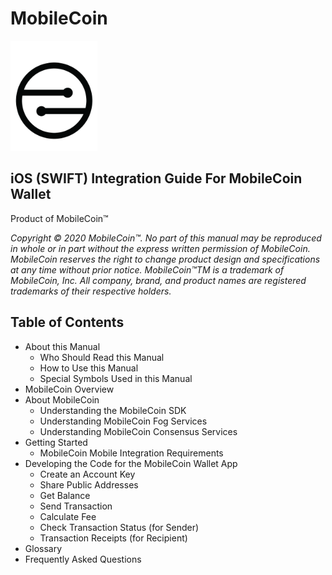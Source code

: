 # MobileCoin

![MobileCoin logo](images/mobilecoin-logo.png)

## iOS (SWIFT) Integration Guide For MobileCoin Wallet

Product of MobileCoin™

*Copyright © 2020 MobileCoin™. No part of this manual may be reproduced in whole or in part without the express written permission of MobileCoin. MobileCoin reserves the right to change product design and specifications at any time without prior notice. MobileCoin™TM is a trademark of MobileCoin, Inc. All company, brand, and product names are registered trademarks of their respective holders.*

## Table of Contents

* About this Manual
  * Who Should Read this Manual
  * How to Use this Manual
  * Special Symbols Used in this Manual
* MobileCoin Overview
* About MobileCoin
  * Understanding the MobileCoin SDK
  * Understanding MobileCoin Fog Services
  * Understanding MobileCoin Consensus Services
* Getting Started
  * MobileCoin Mobile Integration Requirements
* Developing the Code for the MobileCoin Wallet App
  * Create an Account Key
  * Share Public Addresses
  * Get Balance
  * Send Transaction
  * Calculate Fee
  * Check Transaction Status (for Sender)
  * Transaction Receipts (for Recipient)
* Glossary
* Frequently Asked Questions
